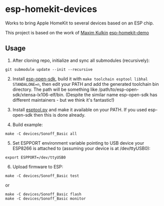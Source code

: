 # esp-homekit-devices

Works to bring Apple HomeKit to several devices based on an ESP chip.

This project is based on the work of [Maxim Kulkin](https://github.com/maximkulkin) [esp-homekit-demo](https://github.com/maximkulkin/esp-homekit-demo)

## Usage

1. After cloning repo, initialize and sync all submodules (recursively):
```shell
git submodule update --init --recursive
```
2. Install [esp-open-sdk](https://github.com/pfalcon/esp-open-sdk), build it with `make toolchain esptool libhal STANDALONE=n`, then edit your PATH and add the generated toolchain bin directory. The path will be something like /path/to/esp-open-sdk/xtensa-lx106-elf/bin. (Despite the similar name esp-open-sdk has different maintainers - but we think it's fantastic!)

3. Install [esptool.py](https://github.com/themadinventor/esptool) and make it available on your PATH. If you used esp-open-sdk then this is done already.
4. Build example:
```shell
make -C devices/Sonoff_Basic all
```
5. Set ESPPORT environment variable pointing to USB device your ESP8266 is attached to (assuming your device is at /dev/ttyUSB0):
```shell
export ESPPORT=/dev/ttyUSB0
```
6. Upload firmware to ESP:
```shell
make -C devices/Sonoff_Basic test
```
or
```shell
make -C devices/Sonoff_Basic flash
make -C devices/Sonoff_Basic monitor
```
